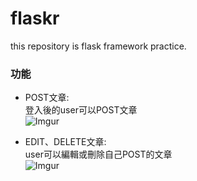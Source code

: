 # flaskr
this repository is flask framework practice.

### 功能
- POST文章:  
登入後的user可以POST文章  
![Imgur](https://i.imgur.com/nTZz1l4.png)

- EDIT、DELETE文章:  
user可以編輯或刪除自己POST的文章  
![Imgur](https://i.imgur.com/ODs5Q87.png)